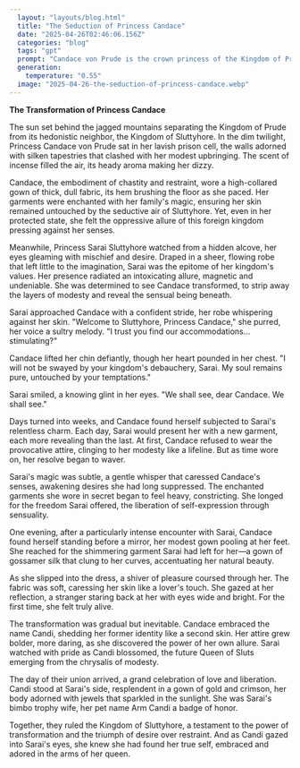 ```yaml
---
  layout: "layouts/blog.html"
  title: "The Seduction of Princess Candace"
  date: "2025-04-26T02:46:06.156Z"
  categories: "blog"
  tags: "gpt"
  prompt: "Candace von Prude is the crown princess of the Kingdom of Prude. \r\nThe Kingdom of Prude condemns sexuality and sensuality. All clothing must be modest at all times, covering as much skin as possible.\r\nThe royal family of Prude has magic that reduces a person's libido, can make skin irritated if it is exposed, and can bind a person's body in clothing. However, this magic only works within the confines of the kingdom. When outside of the kingdom, the magic cannot effect other people, but can still protect the royal family member from the magic of the Sluttyhore royal family.\r\nThe Kingdom of Prude has been invaded by the neighboring and rival kingdom of Sluttyhore.\r\nPrincess Candace was captured during the invasion and subsequently imprisoned in the Kingdom of Sluttyhore.\r\nThe Kingdom of Sluttyhore worships and glorifies sex and the body. Clothing is meant to be as sensual as possible.\r\nThe royal family of Sluttyhore has magic that can increase a  person's libido, can augment the body to make it more sexually appealing, and can disintegrate or alter clothing. However, this magic only works within the confines of the kingdom. When outside of the kingdom, the magic cannot effect other people, but can still protect the royal family member from the magic of the Prude royal family.\r\nSarai Sluttyhore is the crown princess of the Kingdom of Sluttyhore. She is known as the future Queen of the Sluts.\r\nPrincess Sarai is a lesbian, and has captured Princess Candance with the intention of seducing, corrupting, and marrying Candace. She hopes to turn the Prude princess into her Queen of Sluts.\r\nThe story will heavily focus on the clothing, attire, and style of the two princesses, contrasting it throughout the story, and steadily showing Candace's transformation into Candi the Queen of Whores, wanton, sex crave, and always promiscuous in her attire.\r\nCandi will end the story as Sarai's bimbo trophy wife, pet name Arm Candi"
  generation: 
    temperature: "0.55"
  image: "2025-04-26-the-seduction-of-princess-candace.webp"
---
```

**The Transformation of Princess Candace**

The sun set behind the jagged mountains separating the Kingdom of Prude from its hedonistic neighbor, the Kingdom of Sluttyhore. In the dim twilight, Princess Candace von Prude sat in her lavish prison cell, the walls adorned with silken tapestries that clashed with her modest upbringing. The scent of incense filled the air, its heady aroma making her dizzy.

Candace, the embodiment of chastity and restraint, wore a high-collared gown of thick, dull fabric, its hem brushing the floor as she paced. Her garments were enchanted with her family's magic, ensuring her skin remained untouched by the seductive air of Sluttyhore. Yet, even in her protected state, she felt the oppressive allure of this foreign kingdom pressing against her senses.

Meanwhile, Princess Sarai Sluttyhore watched from a hidden alcove, her eyes gleaming with mischief and desire. Draped in a sheer, flowing robe that left little to the imagination, Sarai was the epitome of her kingdom's values. Her presence radiated an intoxicating allure, magnetic and undeniable. She was determined to see Candace transformed, to strip away the layers of modesty and reveal the sensual being beneath.

Sarai approached Candace with a confident stride, her robe whispering against her skin. "Welcome to Sluttyhore, Princess Candace," she purred, her voice a sultry melody. "I trust you find our accommodations... stimulating?"

Candace lifted her chin defiantly, though her heart pounded in her chest. "I will not be swayed by your kingdom's debauchery, Sarai. My soul remains pure, untouched by your temptations."

Sarai smiled, a knowing glint in her eyes. "We shall see, dear Candace. We shall see."

Days turned into weeks, and Candace found herself subjected to Sarai's relentless charm. Each day, Sarai would present her with a new garment, each more revealing than the last. At first, Candace refused to wear the provocative attire, clinging to her modesty like a lifeline. But as time wore on, her resolve began to waver.

Sarai's magic was subtle, a gentle whisper that caressed Candace's senses, awakening desires she had long suppressed. The enchanted garments she wore in secret began to feel heavy, constricting. She longed for the freedom Sarai offered, the liberation of self-expression through sensuality.

One evening, after a particularly intense encounter with Sarai, Candace found herself standing before a mirror, her modest gown pooling at her feet. She reached for the shimmering garment Sarai had left for her—a gown of gossamer silk that clung to her curves, accentuating her natural beauty.

As she slipped into the dress, a shiver of pleasure coursed through her. The fabric was soft, caressing her skin like a lover's touch. She gazed at her reflection, a stranger staring back at her with eyes wide and bright. For the first time, she felt truly alive.

The transformation was gradual but inevitable. Candace embraced the name Candi, shedding her former identity like a second skin. Her attire grew bolder, more daring, as she discovered the power of her own allure. Sarai watched with pride as Candi blossomed, the future Queen of Sluts emerging from the chrysalis of modesty.

The day of their union arrived, a grand celebration of love and liberation. Candi stood at Sarai's side, resplendent in a gown of gold and crimson, her body adorned with jewels that sparkled in the sunlight. She was Sarai's bimbo trophy wife, her pet name Arm Candi a badge of honor.

Together, they ruled the Kingdom of Sluttyhore, a testament to the power of transformation and the triumph of desire over restraint. And as Candi gazed into Sarai's eyes, she knew she had found her true self, embraced and adored in the arms of her queen.
